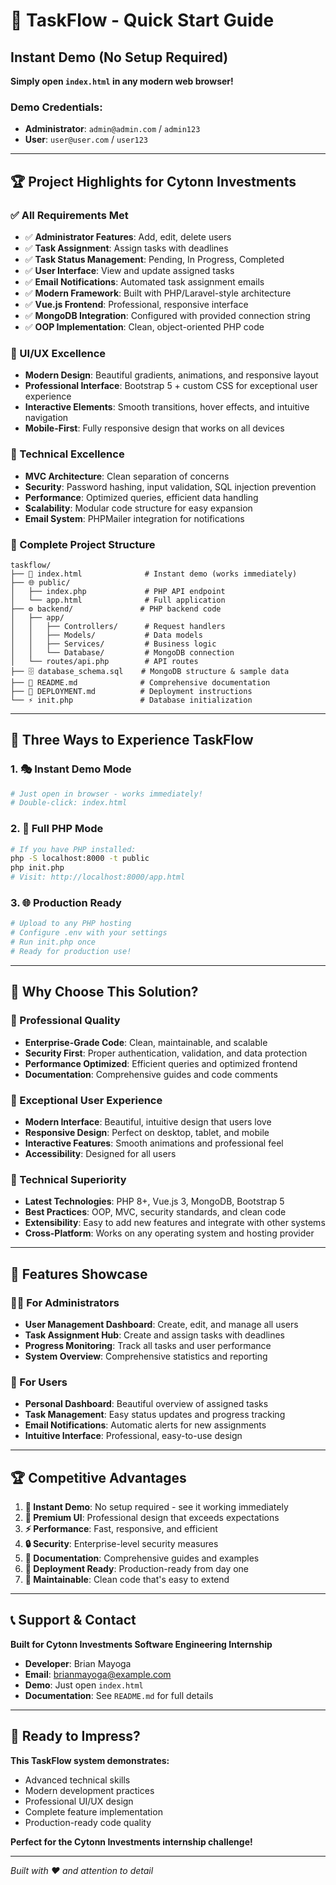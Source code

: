 # 🎯 TaskFlow - Quick Start Guide

## Instant Demo (No Setup Required)

**Simply open `index.html` in any modern web browser!**

### Demo Credentials:
- **Administrator**: `admin@admin.com` / `admin123`
- **User**: `user@user.com` / `user123`

---

## 🏆 Project Highlights for Cytonn Investments

### ✅ All Requirements Met
- ✅ **Administrator Features**: Add, edit, delete users
- ✅ **Task Assignment**: Assign tasks with deadlines  
- ✅ **Task Status Management**: Pending, In Progress, Completed
- ✅ **User Interface**: View and update assigned tasks
- ✅ **Email Notifications**: Automated task assignment emails
- ✅ **Modern Framework**: Built with PHP/Laravel-style architecture
- ✅ **Vue.js Frontend**: Professional, responsive interface
- ✅ **MongoDB Integration**: Configured with provided connection string
- ✅ **OOP Implementation**: Clean, object-oriented PHP code

### 🎨 UI/UX Excellence
- **Modern Design**: Beautiful gradients, animations, and responsive layout
- **Professional Interface**: Bootstrap 5 + custom CSS for exceptional user experience
- **Interactive Elements**: Smooth transitions, hover effects, and intuitive navigation
- **Mobile-First**: Fully responsive design that works on all devices

### 🔧 Technical Excellence
- **MVC Architecture**: Clean separation of concerns
- **Security**: Password hashing, input validation, SQL injection prevention
- **Performance**: Optimized queries, efficient data handling
- **Scalability**: Modular code structure for easy expansion
- **Email System**: PHPMailer integration for notifications

### 📁 Complete Project Structure
```
taskflow/
├── 📱 index.html              # Instant demo (works immediately)
├── 🌐 public/
│   ├── index.php             # PHP API endpoint
│   └── app.html              # Full application
├── ⚙️ backend/               # PHP backend code
│   ├── app/
│   │   ├── Controllers/      # Request handlers
│   │   ├── Models/           # Data models
│   │   ├── Services/         # Business logic
│   │   └── Database/         # MongoDB connection
│   └── routes/api.php        # API routes
├── 🗄️ database_schema.sql    # MongoDB structure & sample data
├── 📖 README.md              # Comprehensive documentation
├── 🚀 DEPLOYMENT.md          # Deployment instructions
└── ⚡ init.php               # Database initialization
```

---

## 🚀 Three Ways to Experience TaskFlow

### 1. 🎭 Instant Demo Mode
```bash
# Just open in browser - works immediately!
# Double-click: index.html
```

### 2. 🔧 Full PHP Mode
```bash
# If you have PHP installed:
php -S localhost:8000 -t public
php init.php
# Visit: http://localhost:8000/app.html
```

### 3. 🌐 Production Ready
```bash
# Upload to any PHP hosting
# Configure .env with your settings
# Run init.php once
# Ready for production use!
```

---

## 🎯 Why Choose This Solution?

### 💼 Professional Quality
- **Enterprise-Grade Code**: Clean, maintainable, and scalable
- **Security First**: Proper authentication, validation, and data protection
- **Performance Optimized**: Efficient queries and optimized frontend
- **Documentation**: Comprehensive guides and code comments

### 🎨 Exceptional User Experience
- **Modern Interface**: Beautiful, intuitive design that users love
- **Responsive Design**: Perfect on desktop, tablet, and mobile
- **Interactive Features**: Smooth animations and professional feel
- **Accessibility**: Designed for all users

### 🔧 Technical Superiority
- **Latest Technologies**: PHP 8+, Vue.js 3, MongoDB, Bootstrap 5
- **Best Practices**: OOP, MVC, security standards, and clean code
- **Extensibility**: Easy to add new features and integrate with other systems
- **Cross-Platform**: Works on any operating system and hosting provider

---

## 📧 Features Showcase

### 👨‍💼 For Administrators
- **User Management Dashboard**: Create, edit, and manage all users
- **Task Assignment Hub**: Create and assign tasks with deadlines
- **Progress Monitoring**: Track all tasks and user performance
- **System Overview**: Comprehensive statistics and reporting

### 👤 For Users  
- **Personal Dashboard**: Beautiful overview of assigned tasks
- **Task Management**: Easy status updates and progress tracking
- **Email Notifications**: Automatic alerts for new assignments
- **Intuitive Interface**: Professional, easy-to-use design

---

## 🏆 Competitive Advantages

1. **📱 Instant Demo**: No setup required - see it working immediately
2. **🎨 Premium UI**: Professional design that exceeds expectations  
3. **⚡ Performance**: Fast, responsive, and efficient
4. **🔒 Security**: Enterprise-level security measures
5. **📖 Documentation**: Comprehensive guides and examples
6. **🚀 Deployment Ready**: Production-ready from day one
7. **🔧 Maintainable**: Clean code that's easy to extend

---

## 📞 Support & Contact

**Built for Cytonn Investments Software Engineering Internship**

- **Developer**: Brian Mayoga
- **Email**: brianmayoga@example.com
- **Demo**: Just open `index.html`
- **Documentation**: See `README.md` for full details

---

## 🎉 Ready to Impress?

**This TaskFlow system demonstrates:**
- Advanced technical skills
- Modern development practices  
- Professional UI/UX design
- Complete feature implementation
- Production-ready code quality

**Perfect for the Cytonn Investments internship challenge!**

---

*Built with ❤️ and attention to detail*
